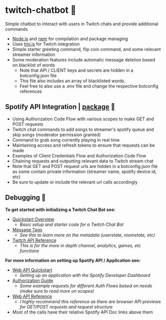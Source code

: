 #  twitch-chatbot 🤖
Simple chatbot to interact with users in Twitch chats and provide additional commands
- [Node.js](https://nodejs.org/en/) and [npm](https://www.npmjs.com/) for compilation and package managing
- Uses [tmi.js](https://github.com/tmijs/tmi.js) for Twitch integration
- Simple starter greeting command, flip coin command, and some relevant streamer information
- Some moderation features include automatic message deletion based on blacklist of words
    - Note that API / CLIENT keys and secrets are hidden in a botconfig.json file
    - This file also includes an array of blacklisted words.
    - Feel free to also use a .env file and change the respective botconfig references

##  Spotify API Integration | [package](https://www.npmjs.com/package/spotify-web-api-node) 🎵
- Using Authorization Code Flow with various scopes to make GET and POST requests
- Twitch chat commands to add songs to streamer's spotify queue and skip songs (moderator permission granted)
- Command to grab song currently playing in real time
- Maintaining access and refresh tokens to ensure that requests can be made
- Examples of Client Credentials Flow and Authorization Code Flow
- Chaining requests and outputting relevant data to Twitch stream chat
- Note that GET and POST request urls are hidden in a botconfig.json file as some contain private information (streamer name, spotify device id, etc)
- Be sure to update or include the relevant url calls accordingly

##  Debugging 🔎
**To get started with initializing a Twitch Chat Bot see:**
- [Quickstart Overview](https://dev.twitch.tv/docs/irc)
    - *Basic setup and starter code for a Twitch Chat Bot*
- [Message Tags](https://dev.twitch.tv/docs/irc/tags)
    - *See this to learn more on the metadata (userstate, roomstate, etc)*
- [Twitch API Reference](https://dev.twitch.tv/docs/api/reference)
    - *This is for the more in depth channel, analytics, games, etc functions*

**For more information on setting up Spotify API / Application see:**
- [Web API Quickstart](https://developer.spotify.com/documentation/web-api/quick-start/)
    - *Setting up an application with the Spotify Developer Dashboard*
- [Authorization Guide](https://developer.spotify.com/documentation/general/guides/authorization-guide/#authorization-code-flow)
    - *Some example requests for different Auth Flows based on needs (make sure to read more on scopes)*
- [Web API Reference](https://developer.spotify.com/documentation/web-api/reference/)
    - *I highly recommend this reference as there are browser API previews for GET/POST requests and request structure*
- Most of the calls have their relative Spotify API Doc links above them
